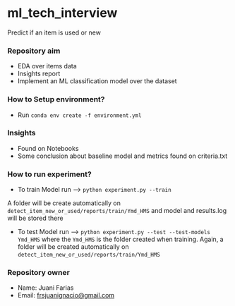 # ml_tech_interview

Predict if an item is used or new

### Repository aim ###

* EDA over items data
* Insights report
* Implement an ML classification model over the dataset

### How to Setup environment? ###

* Run `conda env create -f environment.yml`

### Insights ###

* Found on Notebooks
* Some conclusion about baseline model and metrics found on criteria.txt

### How to run experiment? ###

* To train Model run --> `python experiment.py --train`

A folder will be create automatically on `detect_item_new_or_used/reports/train/Ymd_HMS` and model and results.log will be stored there

* To test Model run --> `python experiment.py --test --test-models Ymd_HMS` where the `Ymd_HMS` is the folder  created when training.
Again, a folder will be created automatically on `detect_item_new_or_used/reports/train/Ymd_HMS`

### Repository owner ###

* Name: Juani Farias
* Email: frsjuanignacio@gmail.com

